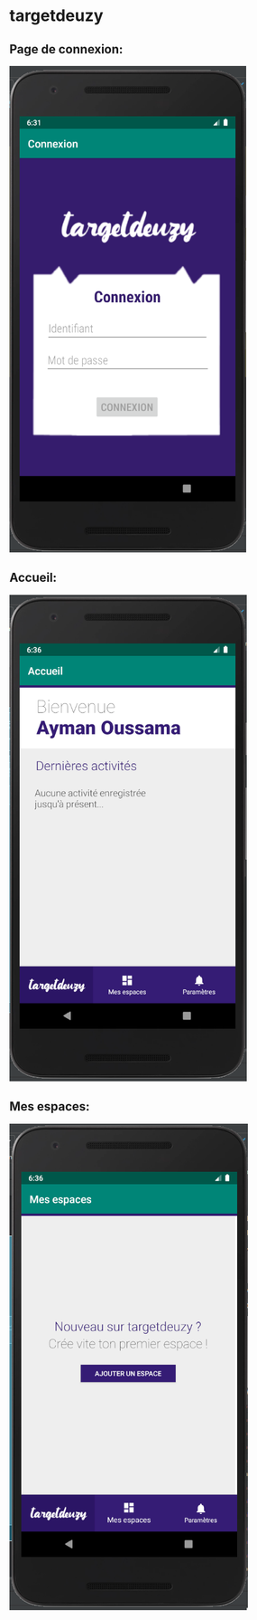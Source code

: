 # targetdeuzy

## Page de connexion:
![alt text](https://github.com/aymanous/targetdeuzy/blob/master/screenshots/login.png?raw=true)

## Accueil:
![alt text](https://github.com/aymanous/targetdeuzy/blob/master/screenshots/home.png?raw=true)

## Mes espaces:
![alt text](https://github.com/aymanous/targetdeuzy/blob/master/screenshots/empty-spaces.png?raw=true)
